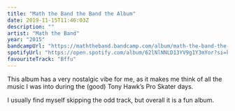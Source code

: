 ```yaml
---
title: "Math the Band the Band the Album"
date: 2019-11-15T11:46:03Z
description: ""
artist: "Math the Band"
year: "2015"
bandcampUrl: "https://maththeband.bandcamp.com/album/math-the-band-the-band-the-album"
spotifyUrl: "https://open.spotify.com/album/62lNlNNLD13YV9g1Y3mYor?si=k5vXEm-oTxW77KmkOJHCcQ"
favouriteTrack: "Bffu"
---
```


This album has a very nostalgic vibe for me, as it makes me think of all the music I was into during the (good) Tony Hawk’s Pro Skater days.

I usually find myself skipping the odd track, but overall it is a fun album.